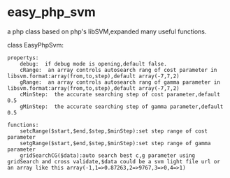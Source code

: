 easy_php_svm
============

a php class based on php's libSVM,expanded many useful functions.

class EasyPhpSvm:

    propertys:
        debug:  if debug mode is opening,default false.
        cRange:  an array controls autosearch rang of cost parameter in libsvm.format:array(from,to,step),default array(-7,7,2)
        gRange:  an array controls autosearch rang of gamma parameter in libsvm.format:array(from,to,step),default array(-7,7,2)
        cMinStep:  the accurate searching step of cost parameter,default 0.5
        gMinStep:  the accurate searching step of gamma parameter,default 0.5
    
    functions:
        setcRange($start,$end,$step,$minStep):set step range of cost parameter
        setgRange($start,$end,$step,$minStep):set step range of gamma parameter
        gridSearchCG($data):auto search best c,g parameter using gridSearch and cross validate,$data could be a svm light file url or an array like this array(-1,1=>0.87263,2=>9767,3=>0,4=>1)
